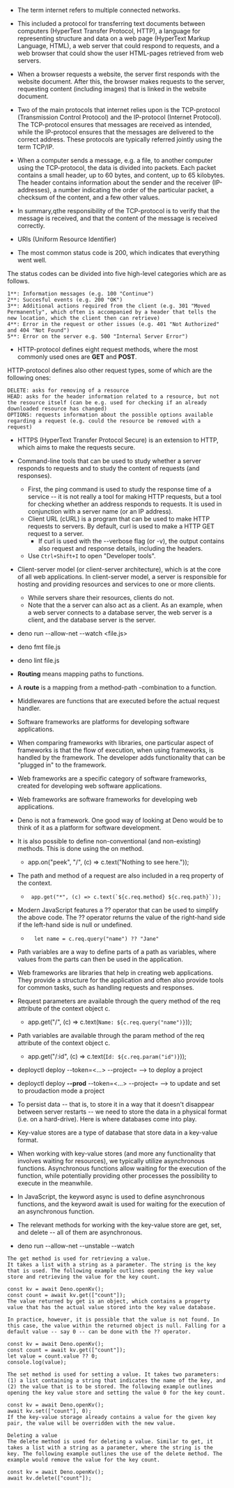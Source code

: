 * The term internet refers to multiple connected networks.

* This included a protocol for transferring text documents between computers (HyperText Transfer Protocol, HTTP), a language for representing structure and data on a web page (HyperText Markup Language, HTML), a web server that could respond to requests, and a web browser that could show the user HTML-pages retrieved from web servers.

* When a browser requests a website, the server first responds with the website document. After this, the browser makes requests to the server, requesting content (including images) that is linked in the website document.

* Two of the main protocols that internet relies upon is the TCP-protocol (Transmission Control Protocol) and the IP-protocol (Internet Protocol). The TCP-protocol ensures that messages are received as intended, while the IP-protocol ensures that the messages are delivered to the correct address. These protocols are typically referred jointly using the term TCP/IP.

* When a computer sends a message, e.g. a file, to another computer using the TCP-protocol, the data is divided into packets. Each packet contains a small header, up to 60 bytes, and content, up to 65 kilobytes. The header contains information about the sender and the receiver (IP-addresses), a number indicating the order of the particular packet, a checksum of the content, and a few other values.

* In summary,qthe responsibility of the TCP-protocol is to verify that the message is received, and that the content of the message is received correctly.

* URIs (Uniform Resource Identifier)

* The most common status code is 200, which indicates that everything went well.

The status codes can be divided into five high-level categories which are as follows.

```
1**: Information messages (e.g. 100 "Continue")
2**: Succesful events (e.g. 200 "OK")
3**: Additional actions required from the client (e.g. 301 "Moved Permanently", which often is accompanied by a header that tells the new location, which the client then can retrieve)
4**: Error in the request or other issues (e.g. 401 "Not Authorized" and 404 "Not Found")
5**: Error on the server e.g. 500 "Internal Server Error")
```
* HTTP-protocol defines eight request methods, where the most commonly used ones are **GET** and **POST**.

HTTP-protocol defines also other request types, some of which are the following ones:
```
DELETE: asks for removing of a resource
HEAD: asks for the header information related to a resource, but not the resource itself (can be e.g. used for checking if an already downloaded resource has changed)
OPTIONS: requests information about the possible options available regarding a request (e.g. could the resource be removed with a request)
```
* HTTPS (HyperText Transfer Protocol Secure) is an extension to HTTP, which aims to make the requests secure.

* Command-line tools that can be used to study whether a server responds to requests and to study the content  of requests (and responses).
	- First, the ping command is used to study the response time of a service -- it is not really a tool for making HTTP requests, but a tool for checking whether an address responds to requests. It is used in conjunction with a server name (or an IP address).
	- Client URL (cURL) is a program that can be used to make HTTP requests to servers. By default, curl is used to make a HTTP GET request to a server.
		- If curl is used with the --verbose flag (or -v), the output contains also request and response details, including the headers. 
	- Use `Ctrl+Shift+I` to open "Developer tools".
	 
* Client-server model (or client-server architecture), which is at the core of all web applications. In client-server model, a server is responsible for hosting and providing resources and services to one or more clients.
	- While servers share their resources, clients do not.
	- Note that the a server can also act as a client.
 As an example, when a web server connects to a database server, the web server is a client, and the database server is the server.

* deno run --allow-net --watch <file.js>
* deno fmt file.js 
* deno lint file.js
  

* **Routing** means mapping paths to functions.
- A **route** is a mapping from a method-path -combination to a function.


* Middlewares are functions that are executed before the actual request handler.

* Software frameworks are platforms for developing software applications.

* When comparing frameworks with libraries, one particular aspect of frameworks is that the flow of execution, when using frameworks, is handled by the framework. The developer adds functionality that can be "plugged in" to the framework.

* Web frameworks are a specific category of software frameworks, created for developing web software applications.
- Web frameworks are software frameworks for developing web applications.

* Deno is not a framework. One good way of looking at Deno would be to think of it as a platform for software development.

* It is also possible to define non-conventional (and non-existing) methods. This is done using the on method. 
	- app.on("peek", "/", (c) => c.text("Nothing to see here."));	

* The path and method of a request are also included in a req property of the context. 
	- `` app.get("*", (c) => c.text(`${c.req.method} ${c.req.path}`));``

* Modern JavaScript features a ?? operator that can be used to simplify the above code. The ?? operator returns the value of the right-hand side if the left-hand side is null or undefined.
	- ``  let name = c.req.query("name") ?? "Jane"``

* Path variables are a way to define parts of a path as variables, where values from the parts can then be used in the application.

* Web frameworks are libraries that help in creating web applications. They provide a structure for the application and often also provide tools for common tasks, such as handling requests and responses.

* Request parameters are available through the query method of the req attribute of the context object c.
	- app.get("/", (c) => c.text(`Name: ${c.req.query("name")}`));

* Path variables are available through the param method of the req attribute of the context object c.
	- app.get("/:id", (c) => c.text(`Id: ${c.req.param("id")}`));


* deployctl deploy --token=<...> --project=<name> --> to deploy a project

* deployctl deploy **--prod** --token=<...> --project=<name> --> to update and set to proudaction mode a project

* To persist data -- that is, to store it in a way that it doesn't disappear between server restarts -- we need to store the data in a physical format (i.e. on a hard-drive). Here is where databases come into play.

* Key-value stores are a type of database that store data in a key-value format.

* When working with key-value stores (and more any functionality that involves waiting for resources), we typically utilize asynchronous functions. Asynchronous functions allow waiting for the execution of the function, while potentially providing other processes the possibility to execute in the meanwhile.

* In JavaScript, the keyword async is used to define asynchronous functions, and the keyword await is used for waiting for the execution of an asynchronous function.

* The relevant methods for working with the key-value store are get, set, and delete -- all of them are asynchronous.

* deno run --allow-net --unstable --watch

```
The get method is used for retrieving a value.
It takes a list with a string as a parameter. The string is the key that is used. The following example outlines opening the key value store and retrieving the value for the key count.

const kv = await Deno.openKv();
const count = await kv.get(["count"]);
The value returned by get is an object, which contains a property value that has the actual value stored into the key value database.

In practice, however, it is possible that the value is not found. In this case, the value within the returned object is null. Falling for a default value -- say 0 -- can be done with the ?? operator.

const kv = await Deno.openKv();
const count = await kv.get(["count"]);
let value = count.value ?? 0;
console.log(value);
```

```
The set method is used for setting a value. It takes two parameters: (1) a list containing a string that indicates the name of the key, and (2) the value that is to be stored. The following example outlines opening the key value store and setting the value 0 for the key count.

const kv = await Deno.openKv();
await kv.set(["count"], 0);
If the key-value storage already contains a value for the given key pair, the value will be overridden with the new value.
```

```
Deleting a value
The delete method is used for deleting a value. Similar to get, it takes a list with a string as a parameter, where the string is the key. The following example outlines the use of the delete method. The example would remove the value for the key count.

const kv = await Deno.openKv();
await kv.delete(["count"]);
```





















